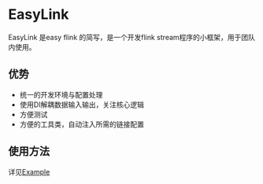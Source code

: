 # EasyLink

EasyLink 是easy flink 的简写，是一个开发flink stream程序的小框架，用于团队内使用。

## 优势

* 统一的开发环境与配置处理
* 使用DI解耦数据输入输出，关注核心逻辑
* 方便测试
* 方便的工具类，自动注入所需的链接配置

## 使用方法

详见[Example](./example)